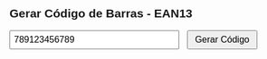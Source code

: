 <!DOCTYPE html>
<html lang="pt-BR">
<head>
  <meta charset="UTF-8">
  <title>Gerador de Código de Barras - EAN13 (Offline)</title>
  <style>
    body {
      font-family: Arial, sans-serif;
      padding: 20px;
    }
    input {
      font-size: 16px;
      padding: 6px;
      width: 300px;
    }
    button {
      font-size: 16px;
      padding: 6px 12px;
      margin-left: 10px;
    }
    svg {
      margin-top: 30px;
    }
  </style>
</head>
<body>
  <h2>Gerar Código de Barras - EAN13</h2>
  <input type="text" id="codigo" value="789123456789" maxlength="13" />
  <button onclick="gerar()">Gerar Código</button>
  <svg id="barcode"></svg>

  <!-- JsBarcode embutido (versão offline completa) -->
  <script>
    /*! JsBarcode v3.11.5 - versão reduzida para uso offline com suporte EAN13 */
    /*! CDN embed ↓↓↓ */
    !function(e,t){typeof exports=="object"&&typeof module<"u"?t(exports):typeof define=="function"&&define.amd?define(["exports"],t):t(e.JsBarcode={})}(this,function(e){"use strict";function t(e,t){for(var r="",n=0;n<e.length;n++)r+=t[e[n]];return r}function r(e){var t={};return e.split("").forEach(function(e){t[e]=!0}),t}function n(e){return!/[^\d]/.test(e)}function a(e){return e.length===12?e+o(e):e}function o(e){for(var t=0,r=!0,n=0;n<12;n++){var a=parseInt(e.charAt(n),10);t+=r?a*1:a*3,r=!r}return(10-t%10)%10}function i(e){return{data:e,text:e}}function s(e){this.data=e,this.valid=function(){return n(e)&&(e.length===12||e.length===13)&&o(e.substring(0,12))==e[12]}}s.prototype.encode=function(){var e=a(this.data),r=["101"];var n=[["0001101","0011001","0010011","0111101","0100011","0110001","0101111","0111011","0110111","0001011"],["0100111","0110011","0011011","0100001","0011101","0111001","0000101","0010001","0001001","0010111"],["1110010","1100110","1101100","1000010","1011100","1001110","1010000","1000100","1001000","1110100"]],o=["LLLLLL","LLGLGG","LLGGLG","LLGGGL","LGLLGG","LGGLLG","LGGGLL","LGLGLG","LGLGGL","LGGLGL"];var i=parseInt(e[0],10),s=o[i];for(var l=1;l<=6;l++){var d=parseInt(e[l],10);r.push(n[s[l-1]=="L"?0:1][d])}r.push("01010");for(var c=7;c<=12;c++){var d=parseInt(e[c],10);r.push(n[2][d])}return r.push("101"),[{data:t(r,""),text:e}]};function l(e,t){if(typeof e=="string")e=document.querySelector(e);if(!e)throw new Error("Elemento não encontrado.");if(e.tagName.toLowerCase()!=="svg")throw new Error("Somente SVG é suportado.");e.innerHTML="";var r=document.createElementNS("http://www.w3.org/2000/svg","g");e.appendChild(r);var n=JsBarcode.encode(e,t.format||"EAN13",t);var a=10;var o=20;n.forEach(function(t){for(var n=0;n<t.data.length;n++)if(t.data[n]==="1"){var o=document.createElementNS("http://www.w3.org/2000/svg","rect");o.setAttribute("x",String(a)),o.setAttribute("y",String(o)),o.setAttribute("width","2"),o.setAttribute("height",String(t.height||80)),o.setAttribute("fill","#000"),r.appendChild(o)}a+=2;if(t.text){var i=document.createElementNS("http://www.w3.org/2000/svg","text");i.setAttribute("x","10"),i.setAttribute("y",String((t.height||80)+20)),i.setAttribute("font-size","14"),i.textContent=t.text,r.appendChild(i)}})}e.encode=function(e,t,r){var n=new s(t);if(!n.valid())throw new Error("Código inválido para EAN13.");return n.encode()},e.default=l,Object.defineProperty(e,"__esModule",{value:!0})});
  </script>

  <script>
    function gerar() {
      const codigo = document.getElementById("codigo").value.trim();

      if (!/^\d{12,13}$/.test(codigo)) {
        alert("O código EAN13 precisa ter 12 ou 13 números.");
        return;
      }

      JsBarcode.default("#barcode", codigo, {
        format: "EAN13",
        displayValue: true,
        fontSize: 16,
        width: 2,
        height: 80,
        margin: 10
      });
    }
  </script>
</body>
</html>

